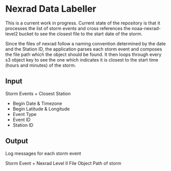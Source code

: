 # Nexrad Data Labeller
This is a current work in progress. Current state of the repository is that it processes the list of storm events and cross references the noaa-nexrad-level2 bucket to see the closest file to the start date of the storm. 

Since the files of nexrad follow a naming convention determined by the date and the Station ID, the application parses each storm event and composes the file path which the object should be found. It then loops through every s3 object key to see the one which indicates it is closest to the start time (hours and minutes) of the storm.

## Input
Storm Events + Closest Station
 - Begin Date & Timezone
 - Begin Latitude & Longitude
 - Event Type
 - Event ID
 - Station ID

## Output

Log messages for each storm event

Storm Event + Nexrad Level II File Object Path of storm

